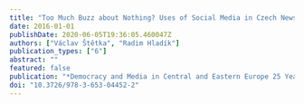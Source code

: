 ```yaml
---
title: "Too Much Buzz about Nothing? Uses of Social Media in Czech News Production"
date: 2016-01-01
publishDate: 2020-06-05T19:36:05.460047Z
authors: ["Václav Štětka", "Radim Hladík"]
publication_types: ["6"]
abstract: ""
featured: false
publication: "*Democracy and Media in Central and Eastern Europe 25 Years On*"
doi: "10.3726/978-3-653-04452-2"
---
```


